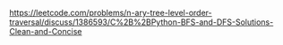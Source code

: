https://leetcode.com/problems/n-ary-tree-level-order-traversal/discuss/1386593/C%2B%2BPython-BFS-and-DFS-Solutions-Clean-and-Concise